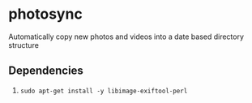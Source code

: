 # photosync

Automatically copy new photos and videos into a date based directory structure

## Dependencies

1.  `sudo apt-get install -y libimage-exiftool-perl`
